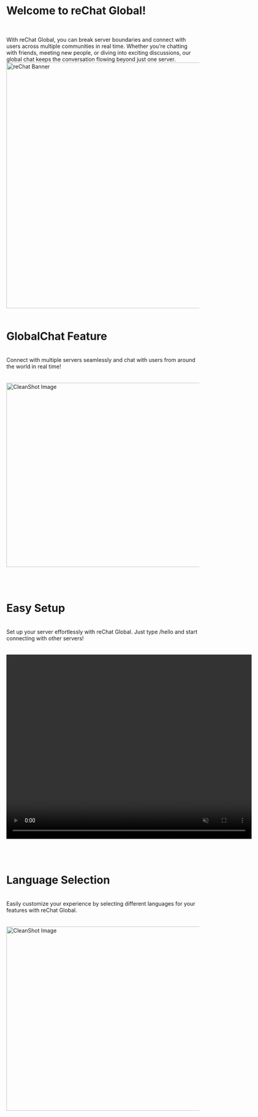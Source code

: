 # Welcome to reChat Global!
<br>

With reChat Global, you can break server boundaries and connect with users across multiple communities in real time. Whether you’re chatting with friends, meeting new people, or diving into exciting discussions, our global chat keeps the conversation flowing beyond just one server.
<br>
<img src="https://www.dropbox.com/scl/fi/xwbpy5p8ovh0c1k61cv0j/V1.1.0.png?rlkey=zbjgjsawdhwowb7xzu4d3zbnw&st=oy09utg3&raw=1" 
     alt="reChat Banner" 
     width="640">
<br>
<br>

# GlobalChat Feature 
<br>
Connect with multiple servers seamlessly and chat with users from around the world in real time!
<br>
<br>
<br>
<img src="https://www.dropbox.com/scl/fi/aehg78rsl4hbddiqqwmg1/CleanShot-2025-02-01-at-23.53.03.png?rlkey=aybsjtmfcl9bv0ygnmmkx878p&st=y937xikc&raw=1" 
     alt="CleanShot Image" 
     width="640" height="480">
<br>
<br>
<br>
<br>

# Easy Setup 
<br>
Set up your server effortlessly with reChat Global. Just type /hello and start connecting with other servers!
<br>
<br>
<br>
<video autoplay loop muted playsinline width="640" height="480">
    <source src="https://www.dropbox.com/scl/fi/zcn0r05dq8h1g4x0mnqyo/Discord-Compressed-with-FlexClip-2.mp4?rlkey=gtohgeyo8c4iaywovxx7wkdvl&st=hfb4iu4r&raw=1" type="video/mp4">
    Your browser does not support the video tag.
</video>
<br>
<br>
<br>
<br>

# Language Selection
<br>
Easily customize your experience by selecting different languages for your features with reChat Global.
<br>
<br>
<br>
<img src="https://www.dropbox.com/scl/fi/06udjkgfcz3e00ffgogap/CleanShot-2025-02-01-at-23.55.20.png?rlkey=hx6758h17d94vvchn6tuzc8hq&st=kzd4pkmi&raw=1" 
     alt="CleanShot Image" 
     width="640" height="480">

